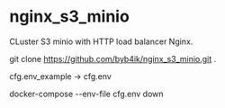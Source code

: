 # nginx_s3_minio
CLuster S3 minio with HTTP load balancer Nginx.

git clone https://github.com/byb4ik/nginx_s3_minio.git .

cfg.env_example -> cfg.env

docker-compose --env-file cfg.env down
